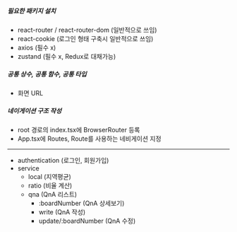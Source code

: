 ##### 필요한 패키지 설치
- react-router / react-router-dom (일반적으로 쓰임)
- react-cookie (로그인 형태 구축시 일반적으로 쓰임)
- axios (필수 x) 
- zustand (필수 x, Redux로 대채가능)

##### 공통 상수, 공통 함수, 공통 타입
- 화면 URL

##### 네이게이션 구조 작성
- root 경로의 index.tsx에 BrowserRouter 등록
- App.tsx에 Routes, Route를 사용하는 네비게이션 지정

--------------------------------
- authentication (로그인, 회원가입)
- service
    - local (지역평균)
    - ratio (비율 계산)
    - qna (QnA 리스트)
        - :boardNumber (QnA 상세보기)
        - write (QnA 작성)
        - update/:boardNumber (QnA 수정)